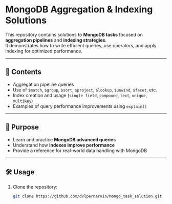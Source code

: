 # MongoDB Aggregation & Indexing Solutions

This repository contains solutions to **MongoDB tasks** focused on **aggregation pipelines** and **indexing strategies**.  
It demonstrates how to write efficient queries, use operators, and apply indexing for optimized performance.

---

## 📌 Contents
- Aggregation pipeline queries
- Use of `$match`, `$group`, `$sort`, `$project`, `$lookup`, `$unwind`, `$facet`, etc.
- Index creation and usage (`single field`, `compound`, `text`, `unique`, `multikey`)
- Examples of query performance improvements using `explain()`

---

## 🚀 Purpose
- Learn and practice **MongoDB advanced queries**  
- Understand how **indexes improve performance**  
- Provide a reference for real-world data handling with MongoDB  

---

## 🛠️ Usage
1. Clone the repository:
   ```bash
   git clone https://github.com/dvlpernarvin/Mongo_task_solution.git
